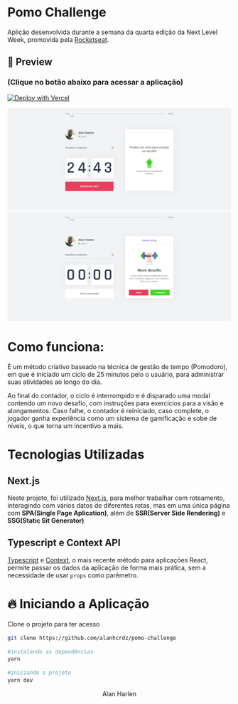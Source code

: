 # Pomo Challenge
Aplição desenvolvida durante a semana da quarta edição da Next Level Week, promovida pela [Rocketseat](https://rocketseat.com.br/).

## 🚀 Preview 
### (Clique no botão abaixo para acessar a aplicação)
[![Deploy with Vercel](https://vercel.com/button)](https://pomo-challenge.vercel.app/)

<img src="./assets/images/screen1.png" width="800" />
<img src="./assets/images/screen2.png" width="800" />

# Como funciona:
É um método criativo baseado na técnica de gestão de tempo (Pomodoro), em que é iniciado um ciclo de 25 minutos pelo o usuário, para administrar suas atividades ao longo do dia.

Ao final do contador, o ciclo é interrompido e é disparado uma modal contendo um novo desafio, com instruções para exercícios para a visão e alongamentos. Caso falhe, o contador é reiniciado, caso complete, o jogador ganha experiência como um sistema de gamificação e sobe de níveis, o que torna um incentivo a mais.

# Tecnologias Utilizadas

## Next.js
Neste projeto, foi utilizado [Next.js](https://nextjs.org), para melhor trabalhar com roteamento, interagindo com vários datos de diferentes rotas, mas em uma única página com <strong>SPA(Single Page Aplication)</strong>, além de <strong>SSR(Server Side Rendering)</strong> e <strong>SSG(Static Sit Generator)</strong>

## Typescript e Context API
[Typescript](https://www.typescriptlang.org) e [Context](https://reactjs.org/docs/context.html), o mais recente método para aplicações React, permite passar os dados da aplicação de forma mais prática, sem a necessidade de usar `props` como parêmetro.

# 🔥 Iniciando a Aplicação

Clone o projeto para ter acesso

```bash
git clone https://github.com/alanhcrdz/pomo-challenge
```

```bash
#instalando as dependências
yarn
```

```bash
#iniciando o projeto
yarn dev
```

<p align="center">Alan Harlen</p>




